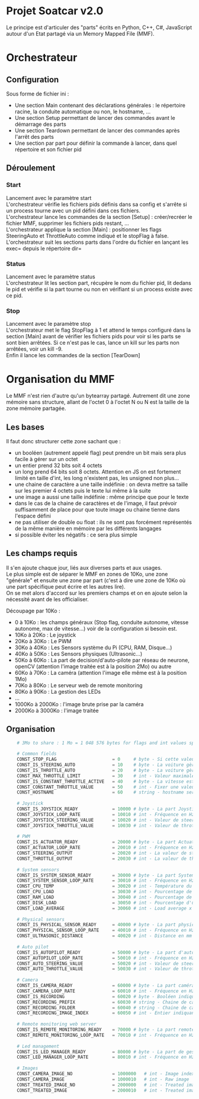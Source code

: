 # Projet Soatcar v2.0
Le principe est d'articuler des "parts" écrits en Python, C++, C#, JavaScript autour d'un Etat partagé via un Memory Mapped File (MMF).  


# Orchestrateur
## Configuration
Sous forme de fichier ini :  
- Une section Main contenant des déclarations générales : le répertoire racine, la conduite automatique ou non, le hostname, ...  
- Une section Setup permettant de lancer des commandes avant le démarrage des parts
- Une section Teardown permettant de lancer des commandes après l'arrêt des parts  
- Une section par part pour définir la commande à lancer, dans quel répertoire et son fichier pid  

## Déroulement
### Start
Lancement avec le paramètre start  
L'orchestrateur vérifie les fichiers pids définis dans sa config et s'arrête si un process tourne avec un pid défini dans ces fichiers.  
L'orchestrateur lance les commandes de la section [Setup] : créer/recréer le fichier MMF, supprimer les fichiers pids restant, ...   
L'orchestrateur applique la section [Main] : positionner les flags SteeringAuto et ThrottleAuto comme indiqué et le stopFlag à false.  
L'orchestrateur suit les sections parts dans l'ordre du fichier en lançant les exec= depuis le répertoire dir=

### Status
Lancement avec le paramètre status  
L'orchestrateur lit les section part, récupère le nom du fichier pid, lit dedans le pid et vérifie si la part tourne ou non en vérifiant si un process existe avec ce pid.  

### Stop
Lancement avec le paramètre stop  
L'orchestrateur met le flag StopFlag à 1 et attend le temps configuré dans la section [Main] avant de vérifier les fichiers pids pour voir si les parts se sont bien arrêtées. Si ce n'est pas le cas, lance un kill sur les parts non arrêtées, voir un kill -9.  
Enfin il lance les commandes de la section [TearDown]



# Organisation du MMF
Le MMF n'est rien d'autre qu'un bytearray partagé. Autrement dit une zone mémoire sans structure, allant de l'octet 0 à l'octet N ou N est la taille de la zone mémoire partagée.  

## Les bases
Il faut donc structurer cette zone sachant que :  
- un booléen (autrement appelé flag) peut prendre un bit mais sera plus facile à gérer sur un octet  
- un entier prend 32 bits soit 4 octets  
- un long prend 64 bits soit 8 octets. Attention en JS on est fortement limité en taille d'int, les long n'existent pas, les unsigned non plus...  
- une chaine de caractère a une taille indéfinie : on devra mettre sa taille sur les premier 4 octets puis le texte lui même à la suite  
- une image a aussi une taille indéfinie : même principe que pour le texte  
- dans le cas de la chaine de caractères et de l'image, il faut prévoir suffisamment de place pour que toute image ou chaine tienne dans l'espace défini  
- ne pas utiliser de double ou float : ils ne sont pas forcément représentés de la même manière en mémoire par les différents langages 
- si possible éviter les négatifs : ce sera plus simple   
  
## Les champs requis
Il s'en ajoute chaque jour, liés aux diverses parts et aux usages.    
Le plus simple est de séparer le MMF en zones de 10Ko, une zone "générale" et ensuite une zone par part (c'est à dire une zone de 10Ko où une part spécifique peut écrire et les autres lire).    
On se met alors d'accord sur les premiers champs et on en ajoute selon la nécessité avant de les officialiser.   
  
Découpage par 10Ko :   
- 0 à 10Ko : les champs généraux (Stop flag, conduite autonome, vitesse autonome, max de vitesse...) voir de la configuration si besoin est.   
- 10Ko à 20Ko : Le joystick   
- 20Ko à 30Ko : Le PWM   
- 30Ko à 40Ko : Les Sensors système du Pi (CPU, RAM, Disque...)   
- 40Ko à 50Ko : Les Sensors physiques (Ultrasonic...)   
- 50Ko à 60Ko : La part de decision/d'auto-pilote par réseau de neurone, openCV (attention l'image traitée est à la position 2Mo) ou autre   
- 60Ko à 70Ko : La caméra (attention l'image elle même est à la position 1Mo)   
- 70Ko à 80Ko : Le serveur web de remote monitoring 
- 80Ko à 90Ko : La gestion des LEDs  
-  ...
- 1000Ko à 2000Ko : l'image brute prise par la caméra   
- 2000Ko à 3000Ko : l'image traitée   


## Organisation

```python
    # 3Mo to share : 1 Mo = 1 048 576 bytes for flags and int values splitted by part, 1MB for raw image, 1MB for filtered image
    
    # Common fields
    CONST_STOP_FLAG						= 0		# byte - Si cette valeur passe à true (1), toutes les parts doivent s'arrêter
    CONST_IS_STEERING_AUTO				= 10	# byte - La voiture gère t'elle la direction en mode autonome ?
    CONST_IS_THROTTLE_AUTO				= 20	# byte - La voiture gère t'elle la vitesse en mode autonome ?
    CONST_MAX_THROTTLE_LIMIT			= 30	# int - Valeur maximale de throttle admise dans la plage [0 - 10000]
    CONST_IS_CONSTANT_THROTTLE_ACTIVE	= 40	# byte - La vitesse est-elle fixée / constante ?
    CONST_CONSTANT_THROTTLE_VALUE		= 50	# int - Fixer une valeur de vitesse constante dans la plage [0 - 10000]
    CONST_HOSTNAME						= 60	# string - hostname servant d'identifiant de la soatcar / l'ordi qui héberge le code (64 characters max) donc faire commencer le suivant à minimum 130)
    
    # Joystick
    CONST_IS_JOYSTICK_READY				= 10000	# byte - La part Joystick est-elle prête ?
    CONST_JOYSTICK_LOOP_RATE			= 10010	# int - Fréquence en Hz de la boucle de traitement des inputs du joystick
    CONST_JOYSTICK_STEERING_VALUE       = 10020	# int - Valeur de steering en entrée manuelle dans la plage [0 - 10000]
    CONST_JOYSTICK_THROTTLE_VALUE		= 10030	# int - Valeur de throttle en entrée manuelle dans la plage [0 - 10000]
    
    # PWM
    CONST_IS_ACTUATOR_READY				= 20000	# byte - La part Actuator/PWM est-elle prête ?
    CONST_ACTUATOR_LOOP_RATE			= 20010	# int - Fréquence en Hz de la boucle de traitement des Actuator/PWM
    CONST_STEERING_OUTPUT				= 20020	# int - La valeur de steering réellement utilisée pour le PWM de direction dans la plage [0 - 10000]
    CONST_THROTTLE_OUTPUT				= 20030	# int - La valeur de throttle réellement utilisée pour le PWM de vitesse dans la plage [0 - 10000]
    
    # System sensors
    CONST_IS_SYSTEM_SENSOR_READY		= 30000	# byte - La part System Sensor (CPU load, RAM, ...) est-elle prête ?
    CONST_SYSTEM_SENSOR_LOOP_RATE		= 30010	# int - Fréquence en Hz de la boucle de traitement des Sensors système
    CONST_CPU_TEMP						= 30020	# int - Température du CPU
    CONST_CPU_LOAD						= 30030	# int - Pourcentage de charge du CPU
    CONST_RAM_LOAD						= 30040	# int - Pourcentage de charge de la RAM
    CONST_DISK_LOAD						= 30050	# int - Pourcentage d'utilisation de l'espace disque
    CONST_LOAD_AVERAGE					= 30060	# int - Load average x 100 : cf top
    
    # Physical sensors
    CONST_IS_PHYSICAL_SENSOR_READY		= 40000	# byte - La part physical Sensor (Ultrasons, ...) est-elle prête ?
    CONST_PHYSICAL_SENSOR_LOOP_RATE		= 40010	# int - Fréquence en Hz de la boucle de traitement des Sensors physiques
    CONST_ULTRASONIC_DISTANCE			= 40020	# int - Distance en mm détectée par le détecteur à ultrasons
    
    # Auto pilot
    CONST_IS_AUTOPILOT_READY			= 50000	# byte - La part d'auto pilote est-elle prête ?
    CONST_AUTOPILOT_LOOP_RATE			= 50010	# int - Fréquence en Hz de la boucle d'auto pilotage
    CONST_AUTO_STEERING_VALUE			= 50020	# int - Valeur de steering en mode automatique dans la plage [0 - 10000]
    CONST_AUTO_THROTTLE_VALUE			= 50030	# int - Valeur de throttle en mode automatique dans la plage [0 - 10000]
    
    # Camera
    CONST_IS_CAMERA_READY				= 60000	# byte - La part caméra est-elle prête ?
    CONST_CAMERA_LOOP_RATE				= 60010	# int - Fréquence en Hz de la boucle de récupération d'images par la caméra
    CONST_IS_RECORDING					= 60020	# byte - Booléen indiquant si la voiture est en train d'enregistrer des immages
    CONST_RECORDING_PREFIX				= 60030	# string - Chaine de caractères qui sera le préfixe des images enregistrées
    CONST_RECORDING_FOLDER				= 60040	# string - Chaine de caractère indiquant le répertoire local dans lequel enregistrer les images
    CONST_RECORDING_IMAGE_INDEX			= 60050	# int - Entier indiquant le numéro de l'image enregistrée, au sein de l'enregistrement en cours
    
    # Remote monitoring web server
    CONST_IS_REMOTE_MONITORING_READY	= 70000	# byte - La part remote monitoring est-elle prête ?
    CONST_REMOTE_MONITORING_LOOP_RATE	= 70010	# int - Fréquence en Hz de la boucle de récupération d'images par la caméra
    
    # Led management
    CONST_IS_LED_MANAGER_READY			= 80000	# byte - La part de gestion des LEDs est-elle prête ?
    CONST_LED_MANAGER_LOOP_RATE			= 80010	# int - Fréquence en Hz de la boucle de gestion des LEDs
    
    # Images
    CONST_CAMERA_IMAGE_NO				= 1000000	# int - Image index
    CONST_CAMERA_IMAGE					= 1000010	# int - Raw image
    CONST_TREATED_IMAGE_NO				= 2000000	# int - Treated image index
    CONST_TREATED_IMAGE					= 2000010	# int - Treated image
```

